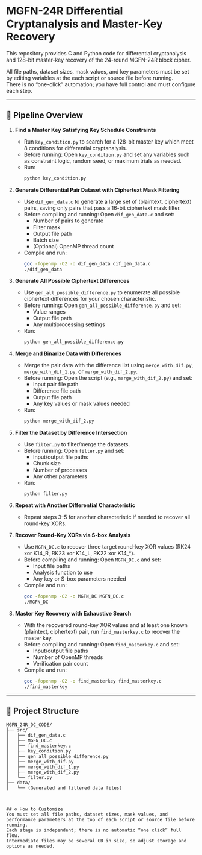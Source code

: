 # MGFN-24R Differential Cryptanalysis and Master-Key Recovery

This repository provides C and Python code for differential cryptanalysis and 128-bit master-key recovery of the 24-round MGFN-24R block cipher.

All file paths, dataset sizes, mask values, and key parameters must be set by editing variables at the  each script or source file before running.  
There is no “one-click” automation; you have full control and must configure each step.

---

## 🚦 Pipeline Overview

1. **Find a Master Key Satisfying Key Schedule Constraints**
   - Run `key_condition.py` to search for a 128-bit master key which meet 8 conditions for differential cryptanalysis.
   - Before running: Open `key_condition.py` and set any variables such as constraint logic, random seed, or maximum trials as needed.
   - Run:
     ```bash
     python key_condition.py
     ```

2. **Generate Differential Pair Dataset with Ciphertext Mask Filtering**
   - Use `dif_gen_data.c` to generate a large set of (plaintext, ciphertext) pairs, saving only pairs that pass a 16-bit ciphertext mask filter.
   - Before compiling and running: Open `dif_gen_data.c` and set:
     - Number of pairs to generate
     - Filter mask
     - Output file path
     - Batch size
     - (Optional) OpenMP thread count
   - Compile and run:
     ```bash
     gcc -fopenmp -O2 -o dif_gen_data dif_gen_data.c
     ./dif_gen_data
     ```

3. **Generate All Possible Ciphertext Differences**
   - Use `gen_all_possible_difference.py` to enumerate all possible ciphertext differences for your chosen characteristic.
   - Before running: Open `gen_all_possible_difference.py` and set:
     - Value ranges
     - Output file path
     - Any multiprocessing settings
   - Run:
     ```bash
     python gen_all_possible_difference.py
     ```

4. **Merge and Binarize Data with Differences**
   - Merge the pair data with the difference list using `merge_with_dif.py`, `merge_with_dif_1.py`, or `merge_with_dif_2.py`.
   - Before running: Open the script (e.g., `merge_with_dif_2.py`) and set:
     - Input pair file path
     - Difference file path
     - Output file path
     - Any key values or mask values needed
   - Run:
     ```bash
     python merge_with_dif_2.py
     ```

5. **Filter the Dataset by Difference Intersection**
   - Use `filter.py` to filter/merge the datasets.
   - Before running: Open `filter.py` and set:
     - Input/output file paths
     - Chunk size
     - Number of processes
     - Any other parameters
   - Run:
     ```bash
     python filter.py
     ```

6. **Repeat with Another Differential Characteristic**
   - Repeat steps 3–5 for another characteristic if needed to recover all round-key XORs.

7. **Recover Round-Key XORs via S-box Analysis**
   - Use `MGFN_DC.c` to recover three target round-key XOR values (RK24 xor K14_R, RK23 xor K14_L, RK22 xor K14_*).
   - Before compiling and running: Open `MGFN_DC.c` and set:
     - Input file paths
     - Analysis function to use
     - Any key or S-box parameters needed
   - Compile and run:
     ```bash
     gcc -fopenmp -O2 -o MGFN_DC MGFN_DC.c
     ./MGFN_DC
     ```

8. **Master Key Recovery with Exhaustive Search**
   - With the recovered round-key XOR values and at least one known (plaintext, ciphertext) pair, run `find_masterkey.c` to recover the master key.
   - Before compiling and running: Open `find_masterkey.c` and set:
     - Input/output file paths
     - Number of OpenMP threads
     - Verification pair count
   - Compile and run:
     ```bash
     gcc -fopenmp -O2 -o find_masterkey find_masterkey.c
     ./find_masterkey
     ```

---

## 📁 Project Structure

```text
MGFN_24R_DC_CODE/
├── src/
│   ├── dif_gen_data.c
│   ├── MGFN_DC.c
│   ├── find_masterkey.c
│   ├── key_condition.py
│   ├── gen_all_possible_difference.py
│   ├── merge_with_dif.py
│   ├── merge_with_dif_1.py
│   ├── merge_with_dif_2.py
│   └── filter.py
├── data/
│   └── (Generated and filtered data files)



## ⚙️ How to Customize
You must set all file paths, dataset sizes, mask values, and performance parameters at the top of each script or source file before running.
Each stage is independent; there is no automatic “one click” full flow.
Intermediate files may be several GB in size, so adjust storage and options as needed.



